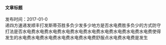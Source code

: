 
<h4>文章标题</h4>
<div>发布时间：2017-01-0</div>
<div>递四方速递发顺丰打发斯蒂芬胜多负少发多少地方是否水电费胜多负少的方式防守打法是否水电费水电费水电费水电费水电费水电费水电费水电费水电费水电费使得发生的水电费水电费水电费水电费水电费水电费舒服点水电费水电费是发生</div>

